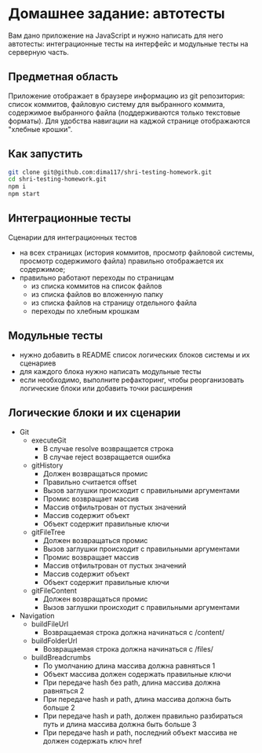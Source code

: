 # Домашнее задание: автотесты

Вам дано приложение на JavaScript и нужно написать для него автотесты: интеграционные тесты на интерфейс и модульные тесты на серверную часть.

## Предметная область

Приложение отображает в браузере информацию из git репозитория: список коммитов, файловую систему для выбранного коммита, содержимое выбранного файла (поддерживаются только текстовые форматы). Для удобства навигации на каджой странице отображаются "хлебные крошки".

## Как запустить

```sh
git clone git@github.com:dima117/shri-testing-homework.git
cd shri-testing-homework.git
npm i
npm start
```

## Интеграционные тесты

Сценарии для интеграционных тестов

- на всех страницах (история коммитов, просмотр файловой системы, просмотр содержимого файла) правильно отображается их содержимое;
- правильно работают переходы по страницам
  - из списка коммитов на список файлов
  - из списка файлов во вложенную папку
  - из списка файлов на страницу отдельного файла
  - переходы по хлебным крошкам

## Модульные тесты

- нужно добавить в README список логических блоков системы и их сценариев
- для каждого блока нужно написать модульные тесты
- если необходимо, выполните рефакторинг, чтобы реорганизовать логические блоки или добавить точки расширения

## Логические блоки и их сценарии

- Git
  - executeGit
    - В случае resolve возвращается строка
    - В случае reject возвращается ошибка
  - gitHistory
    - Должен возвращаться промис
    - Правильно считается offset
    - Вызов заглушки происходит с правильными аргументами
    - Промис возвращает массив
    - Массив отфильтрован от пустых значений
    - Массив содержит объект
    - Объект содержит правильные ключи
  - gitFileTree
    - Должен возвращаться промис
    - Вызов заглушки происходит с правильными аргументами
    - Промис возвращает массив
    - Массив отфильтрован от пустых значений
    - Массив содержит объект
    - Объект содержит правильные ключи
  - gitFileContent
    - Должен возвращаться промис
    - Вызов заглушки происходит с правильными аргументами
- Navigation
  - buildFileUrl
    - Возвращаемая строка должна начинаться с /content/
  - buildFolderUrl
    - Возвращаемая строка должна начинаться с /files/
  - buildBreadcrumbs
    - По умолчанию длина массива должна равняться 1
    - Объект массива должен содержать правильные ключи
    - При передаче hash без path, длина массива должна равняться 2
    - При передаче hash и path, длина массива должна быть больше 2
    - При передаче hash и path, должен правильно разбираться путь и длина массива должна быть больше 3
    - При передаче hash и path, последний объект массива не должен содержать ключ href
